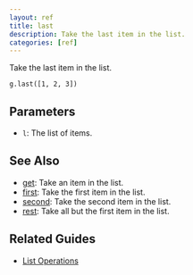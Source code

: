 ```yaml
---
layout: ref
title: last
description: Take the last item in the list.
categories: [ref]
---
```

Take the last item in the list.

    g.last([1, 2, 3])

## Parameters
- `l`: The list of items.

## See Also
- [get](/ref/get.html): Take an item in the list.
- [first](/ref/first.html): Take the first item in the list.
- [second](/ref/second.html): Take the second item in the list.
- [rest](/ref/rest.html): Take all but the first item in the list.

## Related Guides
- [List Operations](/guide/list.html)
